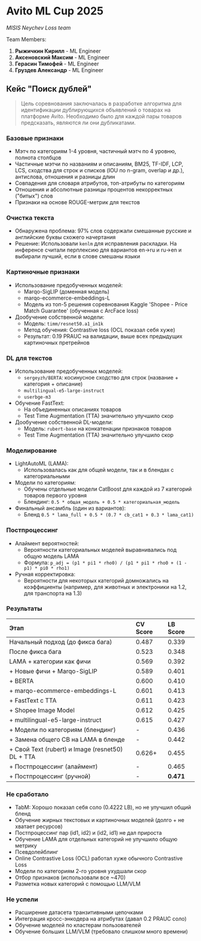 # Avito ML Cup 2025

_MISIS Neychev Loss team_

Team Members:

1.  **Рыжичкин Кирилл** - ML Engineer
2.  **Аксеновский Максим** - ML Engineer
3.  **Герасин Тимофей** - ML Engineer
4.  **Груздев Александр** - ML Engineer

## Кейс "Поиск дублей"

> Цель соревнования заключалась в разработке алгоритма для идентификации дублирующихся объявлений о товарах на платформе Avito. Необходимо было для каждой пары товаров предсказать, являются ли они дубликатами.

### Базовые признаки

-   Мэтч по категориям 1-4 уровня, частичный мэтч по 4 уровню, полнота столбцов
-   Частичные мэтчи по названиям и описаниям, BM25, TF-IDF, LCP, LCS, сходства для строк и списков (IOU по n-gram, overlap и др.), антислова, отношения и разницы длин
-   Совпадения для словаря атрибутов, топ-атрибуты по категориям
-   Отношения и абсолютные разницы процентов некорректных ("битых") слов
-   Признаки на основе ROUGE-метрик для текстов

### Очистка текста

-   Обнаружена проблема: 97% слов содержали смешанные русские и английские буквы схожего начертания
-   Решение: Использовали `kenlm` для исправления раскладки. На инференсе считали перплексию для вариантов en→ru и ru→en и выбирали лучший, если в слове смешаны языки

### Картиночные признаки

-   Использование предобученных моделей:
    -   Marqo-SigLIP (доменная модель)
    -   marqo-ecommerce-embeddings-L
    -   Модель из топ-5 решения соревнования Kaggle 'Shopee - Price Match Guarantee' (обученная с ArcFace loss)
-   Дообучение собственной модели:
    -   Модель: `timm/resnet50.a1_in1k`
    -   Метод обучения: Contrastive loss (OCL показал себя хуже)
    -   Результат: 0.19 PRAUC на валидации, выше всех предыдущих картиночных претрейнов

### DL для текстов

-   Использование предобученных моделей:
    -   `sergeyzh/BERTA`: косинусное сходство для строк (название + категория + описание)
    -   `multilingual-e5-large-instruct`
    -   `userbge-m3`
-   Обучение FastText:
    -   На объединенных описаниях товаров
    -   Test Time Augmentation (TTA) значительно улучшило скор
-   Дообучение собственной DL-модели:
    -   Модель: `rubert-base` на конкатенации признаков товаров
    -   Test Time Augmentation (TTA) значительно улучшило скор

### Моделирование

-   LightAutoML (LAMA):
    -   Использовалась как для общей модели, так и в блендах с категориальными
-   Модели по категориям:
    -   Обучены отдельные модели CatBoost для каждой из 7 категорий товаров первого уровня
    -   Блендинг: `0.5 * общая_модель + 0.5 * категориальная_модель`
-   Финальный ансамбль (один из вариантов):
    -   Бленд `0.5 * lama_full + 0.5 * (0.7 * cb_cat1 + 0.3 * lama_cat1)`

### Постпроцессинг

-   Алаймент вероятностей:
    -   Вероятности категориальных моделей выравнивались под общую модель LAMA
    -   Формула: `p_adj = (p1 * pi1 * rho0) / (p1 * pi1 * rho0 + (1 - p1) * pi0 * rho1)`
-   Ручная корректировка:
    -   Вероятности для некоторых категорий домножались на коэффициенты (например, для животных и электроники на 1.2, для транспорта на 1.3)

### Результаты

| Этап                                             | CV Score | LB Score  |
| :----------------------------------------------- | :------- | :-------- |
| Начальный подход (до фикса бага)                 | 0.487    | 0.339     |
| После фикса бага                                 | 0.523    | 0.348     |
| LAMA + категории как фичи                        | 0.569    | 0.392     |
| + Новые фичи + Marqo-SigLIP                      | 0.589    | 0.401     |
| + BERTA                                          | 0.600    | 0.410     |
| + marqo-ecommerce-embeddings-L                   | 0.601    | 0.413     |
| + FastText с TTA                                 | 0.611    | 0.423     |
| + Shopee Image Model                             | 0.612    | 0.425     |
| + multilingual-e5-large-instruct               | 0.615    | 0.427     |
| + Модели по категориям (блендинг)                | -        | 0.436     |
| + Замена общего CB на LAMA в бленде              | -        | 0.442     |
| + Свой Text (rubert) и Image (resnet50) DL + TTA | 0.626+   | 0.455     |
| + Постпроцессинг (алаймент)                      | -        | 0.465     |
| + Постпроцессинг (ручной)                        | -        | **0.471** |

### Не сработало

-   TabM: Хорошо показал себя соло (0.4222 LB), но не улучшил общий бленд
-   Обучение жирных текстовых и картиночных моделей (долго + не хватает ресурсов)
-   Постпроцессинг пар (id1, id2) и (id2, id1) не дал прироста
-   Обучение LAMA для отдельных категорий не улучшило общую метрику
-   Псевдолейблинг
-   Online Contrastive Loss (OCL) работал хуже обычного Contrastive Loss
-   Модели по категориям 2-го уровня ухудшали скор
-   Отбор признаков (использовали все ~470)
-   Разметка новых категорий с помощью LLM/VLM

### Не успели

-   Расширение датасета транзитивными цепочками
-   Интеграция кросс-энкодера на атрибутах (давал 0.2 PRAUC соло)
-   Обучение моделей по кластерам пользователей
-   Обучение больших LLM/VLM (требовало слишком много времени)
